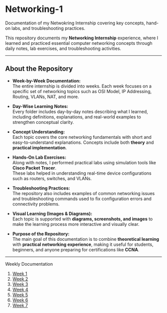 # Networking-1
Documentation of my Netwokring Internship covering key concepts, hand-on labs, and troubleshooting practices.

This repository documents my **Networking Internship** experience, where I learned and practiced essential computer networking concepts through daily notes, lab exercises, and troubleshooting activities.

---

##  About the Repository  

-  **Week-by-Week Documentation:**  
  The entire internship is divided into weeks. Each week focuses on a specific set of networking topics such as OSI Model, IP Addressing, Routing, VLANs, NAT, and more.  

-  **Day-Wise Learning Notes:**  
  Every folder includes day-by-day notes describing what I learned, including definitions, explanations, and real-world examples to strengthen conceptual clarity.  

-  **Concept Understanding:**  
  Each topic covers the core networking fundamentals with short and easy-to-understand explanations. Concepts include both **theory** and **practical implementation**.  

-  **Hands-On Lab Exercises:**  
  Along with notes, I performed practical labs using simulation tools like **Cisco Packet Tracer**.  
  These labs helped in understanding real-time device configurations such as routers, switches, and VLANs.  

-  **Troubleshooting Practices:**  
  The repository also includes examples of common networking issues and troubleshooting commands used to fix configuration errors and connectivity problems.  

-  **Visual Learning (Images & Diagrams):**  
  Each topic is supported with **diagrams, screenshots, and images** to make the learning process more interactive and visually clear.  

-  **Purpose of the Repository:**  
  The main goal of this documentation is to combine **theoretical learning** with **practical networking experience**, making it useful for students, beginners, and anyone preparing for certifications like **CCNA**.  

---

 Weekly Documentation
 1. [Week 1](journal/week1.md)
 2. [Week 2](journal/week2.md)
 3. [Week 3](journal/week3.md)
 4. [Week 4](journal/week4.md)
 5. [Week 5](journal/week5.md)
 6. [Week 6](journal/week6.md)
 7. [Week 7](journal/week7.md)

